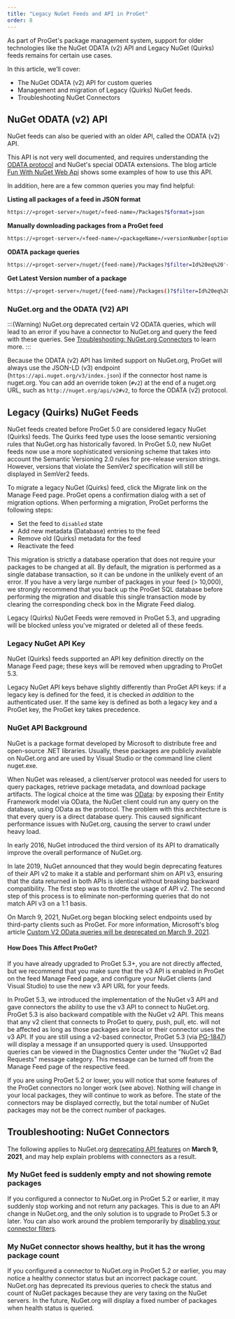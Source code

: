 ```yaml
---
title: "Legacy NuGet Feeds and API in ProGet"
order: 8
---
```


As part of ProGet's package management system, support for older technologies like the NuGet ODATA (v2) API and Legacy NuGet (Quirks) feeds remains for certain use cases. 

In this article, we’ll cover:
* The NuGet ODATA (v2) API for custom queries
* Management and migration of Legacy (Quirks) NuGet feeds.
* Troubleshooting NuGet Connectors

## NuGet ODATA (v2) API

NuGet feeds can also be queried with an older API, called the ODATA (v2) API.

This API is not very well documented, and requires understanding the [ODATA protocol](http://www.odata.org/getting-started/basic-tutorial/) and NuGet's special ODATA extensions. The blog article [Fun With NuGet Web Api](http://chris.eldredge.io/blog/2013/02/25/fun-with-nuget-rest-api/) shows some examples of how to use this API.

In addition, here are a few common queries you may find helpful:

**Listing all packages of a feed in JSON format**

```bash
https://«proget-server»/nuget/«feed-name»/Packages?$format=json
```

**Manually downloading packages from a ProGet feed**

```bash
https://«proget-server»/«feed-name»/«packageName»/«versionNumber[optional]»
```

**ODATA package queries**

```bash
https://«proget-server»/nuget/{feed-name}/Packages?$filter=Id%20eq%20'«package-name»'
```

**Get Latest Version number of a package**

```bash
https://«proget-server»/nuget/{feed-name}/Packages()?$filter=Id%20eq%20%27«package-name»%27%20and%20IsAbsoluteLatestVersion&$top=1
```

### NuGet.org and the ODATA (V2) API

:::(Warning)
NuGet.org deprecated certain V2 ODATA queries, which will lead to an error if you have a connector to NuGet.org and query the feed with these queries. See [Troubleshooting: NuGet.org Connectors](/docs/proget/feeds/nuget#nuget-connectors) to learn more.
:::

Because the  ODATA (v2) API has limited support on NuGet.org, ProGet will always use the JSON-LD (v3) endpoint (`https://api.nuget.org/v3/index.json`) if the connector host name is nuget.org. You can add an override token (`#v2`) at the end of a nuget.org URL, such as `http://nuget.org/api/v2#v2`, to force the ODATA (v2) protocol.

## Legacy (Quirks) NuGet Feeds 

NuGet feeds created before ProGet 5.0 are considered legacy NuGet (Quirks) feeds. The Quirks feed type uses the loose semantic versioning rules that NuGet.org has historically favored. In ProGet 5.0, new NuGet feeds now use a more sophisticated versioning scheme that takes into account the Semantic Versioning 2.0 rules for pre-release version strings. However, versions that violate the SemVer2 specification will still be displayed in SemVer2 feeds.

To migrate a legacy NuGet (Quirks) feed, click the Migrate link on the Manage Feed page. ProGet opens a confirmation dialog with a set of migration options. When performing a migration, ProGet performs the following steps:

- Set the feed to `disabled` state
- Add new metadata (Database) entries to the feed
- Remove old (Quirks) metadata for the feed
- Reactivate the feed

This migration is strictly a database operation that does not require your packages to be changed at all. By default, the migration is performed as a single database transaction, so it can be undone in the unlikely event of an error. If you have a very large number of packages in your feed (> 10,000), we strongly recommend that you back up the ProGet SQL database before performing the migration and disable this single transaction mode by clearing the corresponding check box in the Migrate Feed dialog.

Legacy (Quirks) NuGet Feeds were removed in ProGet 5.3, and upgrading will be blocked unless you've migrated or deleted all of these feeds.

### Legacy NuGet API Key 

NuGet (Quirks) feeds supported an API key definition directly on the Manage Feed page; these keys will be removed when upgrading to ProGet 5.3.

Legacy NuGet API keys behave slightly differently than ProGet API keys: if a legacy key is defined for the feed, it is checked *in addition* to the authenticated user. If the same key is defined as both a legacy key and a ProGet key, the ProGet key takes precedence.

### NuGet API Background

NuGet is a package format developed by Microsoft to distribute free and open-source .NET libraries. Usually, these packages are publicly available on NuGet.org and are used by Visual Studio or the command line client nuget.exe.

When NuGet was released, a client/server protocol was needed for users to query packages, retrieve package metadata, and download package artifacts. The logical choice at the time was [OData](http://www.odata.org): by exposing their Entity Framework model via OData, the NuGet client could run any query on the database, using OData as the protocol. The problem with this architecture is that every query is a direct database query. This caused significant performance issues with NuGet.org, causing the server to crawl under heavy load.

In early 2016, NuGet introduced the third version of its API to dramatically improve the overall performance of NuGet.org.

In late 2019, NuGet announced that they would begin deprecating features of their API v2 to make it a stable and performant shim on API v3, ensuring that the data returned in both APIs is identical without breaking backward compatibility. The first step was to throttle the usage of API v2. The second step of this process is to eliminate non-performing queries that do not match API v3 on a 1:1 basis.

On March 9, 2021, NuGet.org began blocking select endpoints used by third-party clients such as ProGet. For more information, Microsoft's blog article [Custom V2 OData queries will be deprecated on March 9, 2021](https://devblogs.microsoft.com/nuget/custom-v2-odata-queries-will-be-deprecated-march-9-2021/).

#### How Does This Affect ProGet?

If you have already upgraded to ProGet 5.3+, you are not directly affected, but we recommend that you make sure that the v3 API is enabled in ProGet on the feed Manage Feed page, and configure your NuGet clients (and Visual Studio) to use the new v3 API URL for your feeds.

In ProGet 5.3, we introduced the implementation of the NuGet v3 API and gave connectors the ability to use the v3 API to connect to NuGet.org. ProGet 5.3 is also backward compatible with the NuGet v2 API. This means that any v2 client that connects to ProGet to query, push, pull, etc. will not be affected as long as those packages are local or their connector uses the v3 API. If you are still using a v2-based connector, ProGet 5.3 (via [PG-1847](https://issues.inedo.com/youtrack/issue/PG-1847)) will display a message if an unsupported query is used. Unsupported queries can be viewed in the Diagnostics Center under the "NuGet v2 Bad Requests" message category. This message can be turned off from the Manage Feed page of the respective feed.

If you are using ProGet 5.2 or lower, you will notice that some features of the ProGet connectors no longer work (see above). Nothing will change in your local packages, they will continue to work as before. The state of the connectors may be displayed correctly, but the total number of NuGet packages may not be the correct number of packages.

## Troubleshooting: NuGet Connectors

The following applies to NuGet.org [deprecating API features](https://devblogs.microsoft.com/nuget/custom-v2-odata-queries-will-be-deprecated-march-9-2021/) on **March 9, 2021**, and may help explain problems with connectors as a result.

### My NuGet feed is suddenly empty and not showing remote packages

If you configured a connector to NuGet.org in ProGet 5.2 or earlier, it may suddenly stop working and not return any packages. This is due to an API change in NuGet.org, and the only solution is to upgrade to ProGet 5.3 or later. You can also work around the problem temporarily by [disabling your connector filters](/docs/proget/feeds/connector-overview#connector-filters).

### My NuGet connector shows healthy, but it has the wrong package count

If you configured a connector to NuGet.org in ProGet 5.2 or earlier, you may notice a healthy connector status but an incorrect package count. NuGet.org has deprecated its previous queries to check the status and count of NuGet packages because they are very taxing on the NuGet servers. In the future, NuGet.org will display a fixed number of packages when health status is queried.